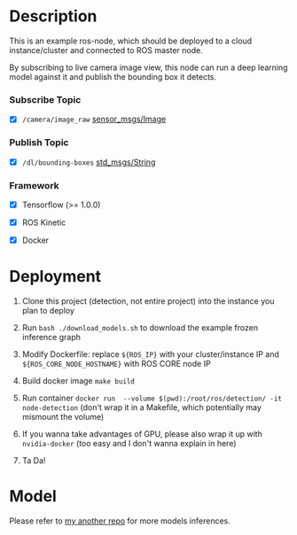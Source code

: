 # Description

This is an example ros-node,
which should be deployed to a cloud instance/cluster and connected to ROS master node.

By subscribing to live camera image view, this node can run a deep learning model against it and
publish the bounding box it detects.

### Subscribe Topic

- [X] `/camera/image_raw` [sensor_msgs/Image](http://docs.ros.org/api/sensor_msgs/html/msg/Image.html)

### Publish Topic

- [X] `/dl/bounding-boxes` [std_msgs/String](https://docs.ros.org/api/std_msgs/html/msg/String.html)

### Framework

- [X] Tensorflow (>= 1.0.0)

- [X] ROS Kinetic

- [X] Docker

# Deployment

1. Clone this project (detection, not entire project) into the instance you plan to deploy

2. Run `bash ./download_models.sh` to download the example frozen inference graph

3. Modify Dockerfile: replace `${ROS_IP}` with your cluster/instance IP and `${ROS_CORE_NODE_HOSTNAME}` with ROS CORE node IP

4. Build docker image `make build`

5. Run container `docker run  --volume $(pwd):/root/ros/detection/ -it node-detection` (don't wrap it in a Makefile, which potentially
may mismount the volume)

6. If you wanna take advantages of GPU, please also wrap it up with `nvidia-docker` (too easy and I don't wanna explain in here)

7. Ta Da!


# Model

Please refer to [my another repo](https://github.com/KleinYuan/tf-object-detection) for more models inferences.